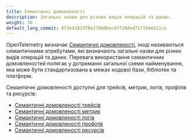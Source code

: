 ```yaml
---
title: Семантичні домовленості
description: Загальні назви для різних видів операцій та даних.
weight: 30
default_lang_commit: 873e42833f8e17860becdff26de4717194eb11ca
---
```


OpenTelemetry визначає [Семантичні домовленості](/docs/specs/semconv/), іноді називаються семантичними атрибутами, які визначають загальні назви для різних видів операцій та даних. Перевага використання семантичних домовленостей полягає у дотриманні загальної схеми найменування, яка може бути стандартизована в межах кодової бази, бібліотек та
платформ.

Семантичні домовленості доступні для трейсів, метрик, логів, профілів та ресурсів:

- [Семантичні домовленості трейсів](/docs/specs/semconv/general/trace/)
- [Семантичні домовленості метрик](/docs/specs/semconv/general/metrics/)
- [Семантичні домовленості логів](/docs/specs/semconv/general/logs/)
- [Семантичні домовленості профілів](/docs/specs/semconv/general/profiles/)
- [Семантичні домовленості ресурсів](/docs/specs/semconv/resource/)
